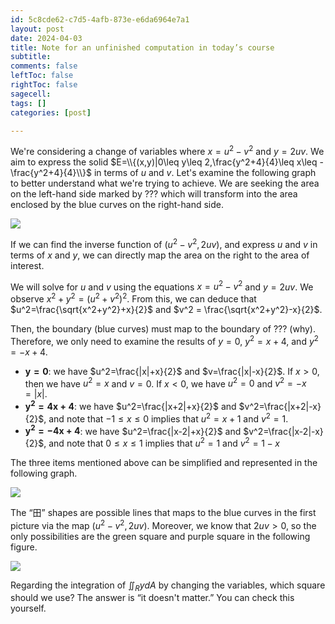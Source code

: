 ```yaml
---
id: 5c8cde62-c7d5-4afb-873e-e6da6964e7a1
layout: post
date: 2024-04-03
title: Note for an unfinished computation in today’s course
subtitle: 
comments: false
leftToc: false
rightToc: false
sagecell: 
tags: []
categories: [post]

---
```


We're considering a change of variables where $x=u^2-v^2$ and $y=2uv$. We aim to express the solid $E=\\{(x,y)|0\leq y\leq 2,\frac{y^2+4}{4}\leq x\leq -\frac{y^2+4}{4}\\}$ in terms of $u$ and $v$. Let's examine the following graph to better understand what we're trying to achieve. We are seeking the area on the left-hand side marked by ??? which will transform into the area enclosed by the blue curves on the right-hand side. 


![](https://junwenwaynepeng.github.io/assets/img/posts/2024-04-03-01.png)


If we can find the inverse function of $(u^2-v^2,2uv)$, and express $u$ and $v$ in terms of $x$ and $y$, we can directly map the area on the right to the area of interest. 


We will solve for $u$ and $v$ using the equations $x=u^2-v^2$ and $y=2uv$. We observe $x^2+y^2=(u^2+v^2)^2$. From this, we can deduce that $u^2=\frac{\sqrt{x^2+y^2}+x}{2}$ and $v^2 = \frac{\sqrt{x^2+y^2}-x}{2}$.


Then, the boundary (blue curves) must map to the boundary of ??? (why). Therefore, we only need to examine the results of $y=0$, $y^2=x+4$, and $y^2=-x+4$. 

- $\bm{y=0}$: we have $u^2=\frac{|x|+x}{2}$ and $v=\frac{|x|-x}{2}$. If $x>0$, then we have $u^2=x$ and $v=0$. If $x<0$, we have $u^2=0$ and $v^2=-x=|x|$.
- $\bm{y^2=4x+4}$: we have $u^2=\frac{|x+2|+x}{2}$ and $v^2=\frac{|x+2|-x}{2}$, and note that $-1\leq x\leq 0$ implies that $u^2=x+1$ and $v^2=1$.
- $\bm{y^2=-4x+4}$: we have $u^2=\frac{|x-2|+x}{2}$ and $v^2=\frac{|x-2|-x}{2}$, and note that $0\leq x\leq 1$ implies that $u^2=1$ and $v^2=1-x$

The three items mentioned above can be simplified and represented in the following graph.


![](https://junwenwaynepeng.github.io/assets/img/posts/2024-04-03-02.png)


The “田” shapes are possible lines that maps to the blue curves in the first picture via the map $(u^2-v^2,2uv)$. Moreover, we know that $2uv>0$, so the only possibilities are the green square and purple square in the following figure.


![](https://junwenwaynepeng.github.io/assets/img/posts/2024-04-03-03.png)


Regarding the integration of $\iint_RydA$ by changing the variables, which square should we use? The answer is “it doesn't matter.” You can check this yourself.

